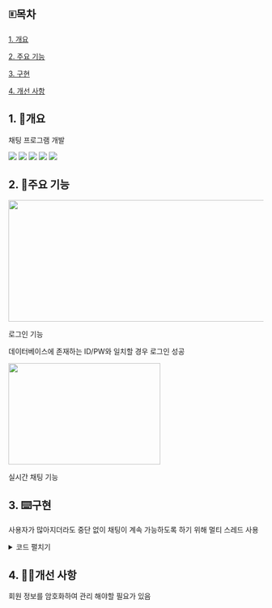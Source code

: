 ## 🗉목차
[1. 개요](#1-개요)

[2. 주요 기능](#2-주요-기능)

[3. 구현](#3-구현)

[4. 개선 사항](#4-개선-사항)

## 1. 💬개요
채팅 프로그램 개발

<img src="https://img.shields.io/badge/Java-007396?style=flat&logo=OpenJDK&logoColor=white"/> <img src="https://img.shields.io/badge/sqlite-003B57?style=for-the-badge&logo=sqlite&logoColor=white"> <img src="https://img.shields.io/badge/Tcp&#47;Ip-orange?style=plastic&logo=tcp&#47ip&logoColor=white"/> <img src="https://img.shields.io/badge/androidstudio-3DDC84?style=for-the-badge&logo=androidstudio&logoColor=white"> <img src="https://img.shields.io/badge/sqlite-003B57?style=for-the-badge&logo=sqlite&logoColor=white">

## 2. 🔧주요 기능
<img src="https://github.com/user-attachments/assets/a6559926-8813-42d0-8857-ef9cfa36a1eb" width="600" height="240"/>

로그인 기능

데이터베이스에 존재하는 ID/PW와 일치할 경우 로그인 성공

<img src="https://github.com/user-attachments/assets/cd8ce812-08e7-4a83-afad-a5565bfecf35" width="300" height="200"/>

실시간 채팅 기능

## 3. ⌨️구현

사용자가 많아지더라도 중단 없이 채팅이 계속 가능하도록 하기 위해 멀티 스레드 사용
<details>
<summary>코드 펼치기</summary>

```
public void run() {
    String msg; 
    String[] rmsg; 
    status = true; 
    while(status) {
        try {          
            msg = inMsg.readLine();
            rmsg = msg.split("/");
            msgOut.append(rmsg[0] + ": "+rmsg[1] + "\n");      
            msgOut.setCaretPosition(msgOut.getDocument().getLength());
        } catch(IOException e) {                
            status = false; 
        }
    }
    System.out.println("[multiChatClient]" + thread.getName() + "�����"); 
}
```
클라이언트

서버로부터 메시지를 읽고

이를 화면에 출력
```
class ChatThread extends Thread {		
    String msg;
    String[] Rmsg;				
    private BufferedReader inMsg = null;
    private PrintWriter outMsg = null;

    public void run() {		
        boolean status = true; 
        System.out.println("##ChatThread start...");
        try {
            inMsg = new BufferedReader(new InputStreamReader(s.getInputStream()));
            outMsg = new PrintWriter(s.getOutputStream(), true);				
            while(status) {					
                msg = inMsg.readLine();					
                Rmsg = msg.split("/");										
                msgSendAll(msg);
            } 				
            this.interrupt();
            System.out.println("##"+this.getName()+"stop!!");
        } catch(IOException e) {
            chatlist.remove(this);
            System.out.println("���� �߻�!!");
        }
    }
}
```
서버

서버는 클라이언트의 연결을 수용하고, 각 클라이언트에 대해 ChatThread라는 스레드를 생성

클라이언트로부터 메시지를 읽고, 이를 다른 클라이언트에게 전송
</details>


## 4. 👨‍🔧개선 사항

회원 정보를 암호화하여 관리 해야할 필요가 있음
